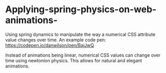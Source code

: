 # Applying-spring-physics-on-web-animations-
Using spring dynamics to manipulate the way a numerical CSS attribute value changes over time. 
An example code pen: https://codepen.io/danwilson/pen/BajJwQ

Instead of animations being linear, numerical CSS values can change over time using newtonion physics. This allows for natural and elegant animations.
